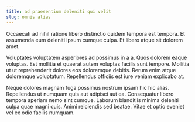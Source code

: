 ```yaml
---
title: ad praesentium deleniti qui velit
slug: omnis alias
---
```


Occaecati ad nihil ratione libero distinctio quidem tempora est tempora. Et assumenda eum deleniti ipsum cumque culpa. Et libero atque sit dolorem amet.

Voluptates voluptatem asperiores ad possimus in a a. Quos dolorem eaque voluptas. Est mollitia et quaerat autem voluptas facilis sunt tempore. Mollitia ut ut reprehenderit dolores eos doloremque debitis. Rerum enim atque doloremque voluptatum. Repellendus officiis est iure veniam explicabo at.

Neque dolores magnam fuga possimus nostrum ipsam hic hic alias. Repellendus ut numquam quis aut adipisci aut ea. Consequatur libero tempora aperiam nemo sint cumque. Laborum blanditiis minima deleniti culpa quae magni quis. Animi reiciendis sed beatae. Vitae et optio eveniet vel ex odio facilis numquam.
